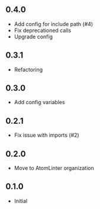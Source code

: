 ## 0.4.0
* Add config for include path (#4)
* Fix deprecationed calls
* Upgrade config

## 0.3.1
* Refactoring

## 0.3.0
* Add config variables

## 0.2.1
* Fix issue with imports (#2)

## 0.2.0
* Move to AtomLinter organization

## 0.1.0
* Initial
